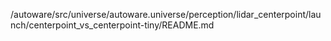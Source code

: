 /autoware/src/universe/autoware.universe/perception/lidar_centerpoint/launch/centerpoint_vs_centerpoint-tiny/README.md